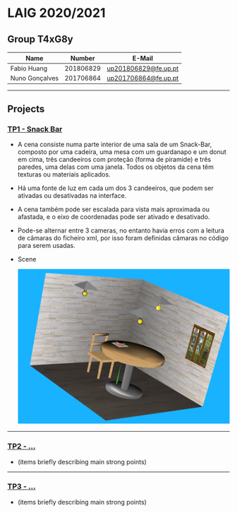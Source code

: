 # LAIG 2020/2021

## Group T4xG8y
| Name             | Number    | E-Mail               |
| ---------------- | --------- | -------------------- |
| Fabio Huang      | 201806829 | up201806829@fe.up.pt |
| Nuno Gonçalves   | 201706864 | up201706864@fe.up.pt |

----

## Projects

### [TP1 - Snack Bar](TP1)

- A cena consiste numa parte interior de uma sala de um Snack-Bar, composto por uma cadeira, uma mesa com um guardanapo e um donut em cima, três candeeiros com proteção (forma de piramide) e três paredes, uma delas com uma janela. Todos os objetos da cena têm texturas ou materiais aplicados. 

- Há uma fonte de luz em cada um dos 3 candeeiros, que podem ser ativadas ou desativadas na interface.

- A cena também pode ser escalada para vista mais aproximada ou afastada, e o eixo de coordenadas pode ser ativado e desativado.

- Pode-se alternar entre 3 cameras, no entanto havia erros com a leitura de câmaras do ficheiro xml, por isso foram definidas câmaras no código para serem usadas.

- Scene

  <img src="TP1/scenes/images/ScreenShot1.png"><br>
-----

### [TP2 - ...](TP2)
- (items briefly describing main strong points)

----

### [TP3 - ...](TP3)
- (items briefly describing main strong points)

